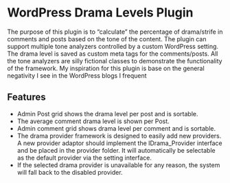 # WordPress Drama Levels Plugin
The purpose of this plugin is to “calculate” the percentage of drama/strife in comments and posts based on the tone of the content. The plugin can support multiple tone analyzers controlled by a custom WordPress setting. The drama level is saved as custom meta tags for the comments/posts.  All the tone analyzers are silly fictional classes to demonstrate the functionality of the framework. My inspiration for this plugin is base on the general negativity I see in the WordPress blogs I frequent

## Features
- Admin Post grid shows the drama level per post and is sortable.
- The average comment drama level is shown per Post.
- Admin comment grid shows drama level per comment and is sortable.
- The drama provider framework is designed to easily add new providers. A new provider adaptor should implement the IDrama_Provider interface and be placed in the provider folder. It will automatically be selectable as the default provider via the setting interface.
- If the selected drama provider is unavailable for any reason, the system will fall back to the disabled provider.

